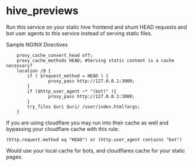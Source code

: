 # hive_previews

Run this service on your static hive frontend and shunt HEAD requests and bot user agents to this service instead of serving static files.

Sample NGINX Directives

```
    proxy_cache_convert_head off;
    proxy_cache_methods HEAD; #Serving static content is a cache necessary?
    location /@ {
        if ( $request_method = HEAD ) {
                proxy_pass http://127.0.0.1:3000;
        }
        if ($http_user_agent ~* "(bot)" ){
                proxy_pass http://127.0.0.1:3000;
        }
        try_files $uri $uri/ /user/index.html?args;
    }

```

If you are using cloudflare you may run into their cache as well and bypassing your cloudflare cache with this rule:

`(http.request.method eq "HEAD") or (http.user_agent contains "bot")`

Would use your local cache for bots, and cloudflares cache for your static pages.